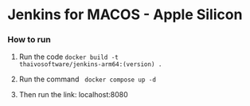 <h1>Jenkins for MACOS - Apple Silicon</h1>

<h3>How to run</h3>

1. Run the code <code>docker build -t thaivosoftware/jenkins-arm64:(version) .</code>

2. Run the command <code> docker compose up  -d</code>

3. Then run the link:  localhost:8080